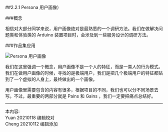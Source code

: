 
##2.2.1 Persona 用户画像）

###概念

相信对大部分同学来说，用户画像绝对是最熟悉的一个调研方法。我们在做解决问题类和体验类的 Arduino 装置项目时，会涉及到一些服务设计的调研方法。


###作品集应用

![ Persona 用户画像](http://kitpic.makebi.net/2021/ard_01.jpg)

我们在这里强调一个概念，用户画像不是一个人的特征，而是一类人的行为模式。我们在做用户画像的时候，寻找的是极端用户，我们是把几个极端用户的特征都贴到了一个虚拟的人身上，最终做出的一个画像。

用户画像里需要包含的内容有很多，根据项目的不同，我们也可以分不同场景去写。不过，最重要的两部分就是 Pains 和 Gains ，我们一定要把痛点总结好。

---
本内容:    
Yuan 20210118 编辑校对  
Cheng 20210112 编辑添加
